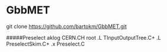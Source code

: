 # GbbMET

git clone https://github.com/bartokm/GbbMET.git

#####Preselect
aklog CERN.CH
root
.L TInputOutputTree.C+
.L PreselectSkim.C+
.x Preselect.C
